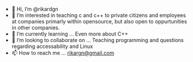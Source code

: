 - 👋 Hi, I’m @rikardgn
- 👀 I’m interested in teaching c and c++ to private citizens and employees at companies primarly within opensource, but also open to oppurtunities in other companies.
- 🌱 I’m currently learning ...
Even more about C++
- 💞️ I’m looking to collaborate on ...
Teaching programming and questions regarding accessability and Linux
- 📫 How to reach me ...
rikargn@gmail.com
<!---
rikardgn/rikardgn is a ✨ special ✨ repository because its `README.md` (this file) appears on your GitHub profile.
You can click the Preview link to take a look at your changes.
--->
